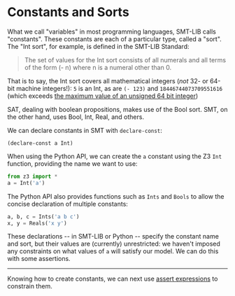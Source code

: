 # Constants and Sorts
What we call "variables" in most programming languages, SMT-LIB calls "constants". These constants are each of a particular type, called a "sort". The "Int sort", for example, is defined in the SMT-LIB Standard:

> The set of values for the Int sort consists of all numerals and all terms of the form (- n) where n is a numeral other than 0.

That is to say, the Int sort covers all mathematical integers (_not_ 32- or 64-bit machine integers!): `5` is an Int, as are `(- 123)` and `18446744073709551616` (which exceeds [the maximum value of an unsigned 64 bit integer](https://learn.microsoft.com/en-us/dotnet/api/system.uint64.maxvalue?view=net-6.0))

SAT, dealing with boolean propositions, makes use of the Bool sort. SMT, on the other hand, uses Bool, Int, Real, and others.

We can declare constants in SMT with `declare-const`:

```
(declare-const a Int)
```

When using the Python API, we can create the `a` constant using the Z3 `Int` function, providing the name we want to use:

```python
from z3 import *
a = Int('a')
```

The Python API also provides functions such as `Ints` and `Bools` to allow the concise declaration of multiple constants:

```python
a, b, c = Ints('a b c')
x, y = Reals('x y')
```

These declarations -- in SMT-LIB or Python -- specify the constant name and sort, but their values are (currently) unrestricted: we haven't imposed any constraints on what values of `a` will satisfy our model. We can do this with some assertions.

---
Knowing how to create constants, we can next use [assert expressions](/03%20Assert.md) to constrain them.